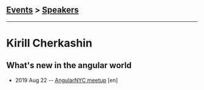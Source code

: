 ## [Events](../README.md) > [Speakers](../speakers.md)
---

# Kirill Cherkashin

## What&#39;s new in the angular world
- 2019 Aug 22 -- [AngularNYC meetup](https://youtu.be/rse7-kzxetQ?t=6975) [en]   
